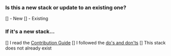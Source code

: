 ### Is this a new stack or update to an existing one?

[] - New
[] - Existing

### If it's a new stack...

[] I read the [Contribution Guide](CONTRIBUTING.md)
[] I followed the [do's and don'ts](CONTRIBUTING.md#contributing-dos-and-donts)
[] This stack does not already exist
